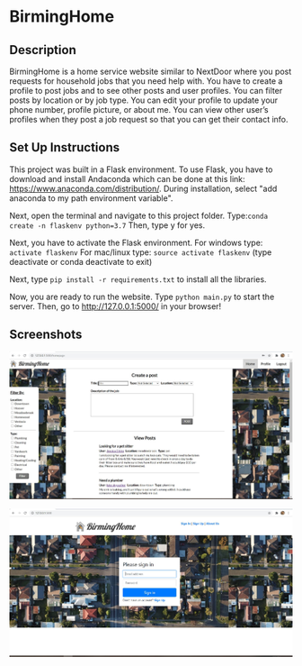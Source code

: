 # BirmingHome

## Description
BirmingHome is a home service website similar to NextDoor where you post requests for household jobs that you need help with. You have to create a profile to post jobs and to see other posts and user profiles. You can filter posts by location or by job type. You can edit your profile to update your phone number, profile picture, or about me. You can view other user’s profiles when they post a job request so that you can get their contact info. 

## Set Up Instructions
This project was built in a Flask environment. To use Flask, you have to download and install Andaconda which can be done at this link: https://www.anaconda.com/distribution/. During installation, select "add anaconda to my path environment variable".

Next, open the terminal and navigate to this project folder. Type:```conda create -n flaskenv python=3.7```
Then, type y for yes.

Next, you have to activate the Flask environment.
For windows type: ```activate flaskenv```
For mac/linux type: ```source activate flaskenv```
(type deactivate or conda deactivate to exit)

Next, type ```pip install -r requirements.txt``` to install all the libraries.

Now, you are ready to run the website. Type ```python main.py``` to start the server.
Then, go to http://127.0.0.1:5000/ in your browser! 

## Screenshots
![](homePage.JPG)

![](signInPage.JPG)
